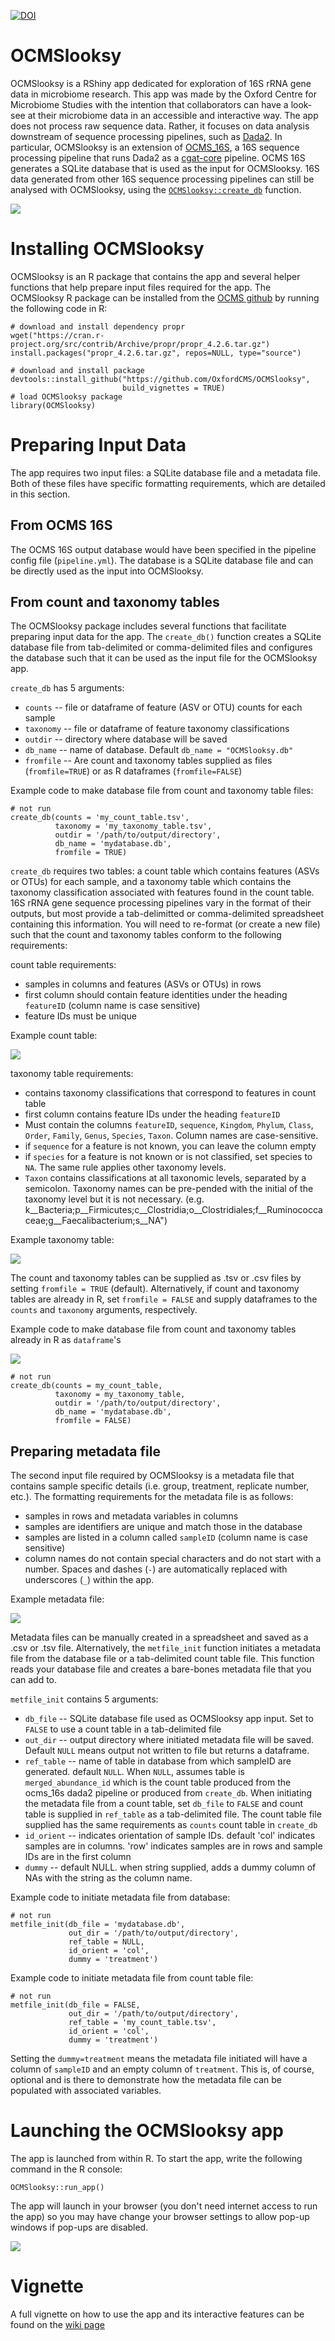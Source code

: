 [![DOI](https://zenodo.org/badge/229074775.svg)](https://zenodo.org/badge/latestdoi/229074775)

# OCMSlooksy
OCMSlooksy is a RShiny app dedicated for exploration of 16S rRNA gene data in microbiome research. This app was made by the Oxford Centre for Microbiome Studies with the intention that collaborators can have a look-see at their microbiome data in an accessible and interactive way. The app does not process raw sequence data. Rather, it focuses on data analysis downstream of sequence processing pipelines, such as [Dada2](https://benjjneb.github.io/dada2/tutorial.html). In particular, OCMSlooksy is an extension of [OCMS_16S](https://ocms-16s.readthedocs.io/en/latest/), a 16S sequence processing pipeline that runs Dada2 as a [cgat-core](https://cgat-core.readthedocs.io/en/latest/) pipeline. OCMS 16S generates a SQLite database that is used as the input for OCMSlooksy. 16S data generated from other 16S sequence processing pipelines can still be analysed with OCMSlooksy, using the [`OCMSlooksy::create_db`](#preparing-input-data-prepareinput) function. 

![](vignettes/screenshots/workflow.png)

# Installing OCMSlooksy
OCMSlooksy is an R package that contains the app and several helper functions that help prepare input files required for the app. The OCMSlooksy R package can be installed from the [OCMS github](https://github.com/OxfordCMS/OCMSlooksy) by running the following code in R:

```
# download and install dependency propr
wget("https://cran.r-project.org/src/contrib/Archive/propr/propr_4.2.6.tar.gz")
install.packages("propr_4.2.6.tar.gz", repos=NULL, type="source")

# download and install package
devtools::install_github("https://github.com/OxfordCMS/OCMSlooksy", 
                         build_vignettes = TRUE)
# load OCMSlooksy package
library(OCMSlooksy)
```

# Preparing Input Data
The app requires two input files: a SQLite database file and a metadata file. Both of these files have specific formatting requirements, which are detailed in this section.

## From OCMS 16S
The OCMS 16S output database would have been specified in the pipeline config file (`pipeline.yml`). The database is a SQLite database file and can be directly used as the input into OCMSlooksy.

## From count and taxonomy tables

The OCMSlooksy package includes several functions that facilitate preparing input data for the app. The `create_db()` function creates a SQLite database file from tab-delimited or comma-delimited files and configures the database such that it can be used as the input file for the OCMSlooksy app.

`create_db` has 5 arguments:

* `counts` -- file or dataframe of feature (ASV or OTU) counts for each sample
* `taxonomy` -- file or dataframe of feature taxonomy classifications
* `outdir` -- directory where database will be saved
* `db_name` -- name of database. Default `db_name = "OCMSlooksy.db"`
* `fromfile` -- Are count and taxonomy tables supplied as files (`fromfile=TRUE`) or as R dataframes (`fromfile=FALSE`)

Example code to make database file from count and taxonomy table files:

```
# not run
create_db(counts = 'my_count_table.tsv',
          taxonomy = 'my_taxonomy_table.tsv',
          outdir = '/path/to/output/directory',
          db_name = 'mydatabase.db',
          fromfile = TRUE)
```

`create_db` requires two tables: a count table which contains features (ASVs or OTUs) for each sample, and a taxonomy table which contains the taxonomy classification associated with features found in the count table. 16S rRNA gene sequence processing pipelines vary in the format of their outputs, but most provide a tab-delimitted or comma-delimited spreadsheet containing this information. You will need to re-format (or create a new file) such that the count and taxonomy tables conform to the following requirements:

 count table requirements:
 
 * samples in columns and features (ASVs or OTUs) in rows
 * first column should contain feature identities under the heading `featureID` (column name is case sensitive)
 * feature IDs must be unique
 
 Example count table:
 
![](vignettes/screenshots/examplecount.png)
 
 taxonomy table requirements:
 
 * contains taxonomy classifications that correspond to features in count table
 * first column contains feature IDs under the heading `featureID`
 * Must contain the columns `featureID`, `sequence`,
   `Kingdom`, `Phylum`, `Class`, `Order`, `Family`,
   `Genus`, `Species`, `Taxon`. Column names are case-sensitive.
 * if `sequence` for a feature is not known, you can leave the column empty
 * if `species` for a feature is not known or is not classified, set species to `NA`. The same rule applies other taxonomy levels.
 * `Taxon` contains classifications at all taxonomic levels, separated by a semicolon. Taxonomy names can be pre-pended with the initial of the taxonomy level but it is not necessary.
 (e.g. k__Bacteria;p__Firmicutes;c__Clostridia;o__Clostridiales;f__Ruminococcaceae;g__Faecalibacterium;s__NA")

Example taxonomy table:

![](vignettes/screenshots/exampletaxonomy.png)

The count and taxonomy tables can be supplied as .tsv or .csv files by setting `fromfile = TRUE` (default). Alternatively, if count and taxonomy tables are already in R, set `fromfile = FALSE` and supply dataframes to the `counts` and `taxonomy` arguments, respectively.


Example code to make database file from count and taxonomy tables already in R as `dataframe`'s

![](vignettes/screenshots/exampledataframe.png)

```{r example-createdb3, echo=TRUE, eval=FALSE}
# not run
create_db(counts = my_count_table,
          taxonomy = my_taxonomy_table,
          outdir = '/path/to/output/directory',
          db_name = 'mydatabase.db',
          fromfile = FALSE)
```

## Preparing metadata file
The second input file required by OCMSlooksy is a metadata file that contains sample specific details (i.e. group, treatment, replicate number, etc.). The formatting requirements for the metadata file is as follows:

* samples in rows and metadata variables in columns
* samples are identifiers are unique and match those in the database
* samples are listed in a column called `sampleID` (column name is case sensitive)
* column names do not contain special characters and do not start with a number. Spaces and dashes (`-`) are automatically replaced with underscores (`_`) within the app.

Example metadata file:

![](vignettes/screenshots/examplemetadata.png)

Metadata files can be manually created in a spreadsheet and saved as a .csv or .tsv file. Alternatively, the `metfile_init` function initiates a metadata file from the database file or a tab-delimited count table file. This function reads your database file and creates a bare-bones metadata file that you can add to.

`metfile_init` contains 5 arguments:

* `db_file` -- SQLite database file used as OCMSlooksy app input. Set to `FALSE` to use a count table in a tab-delimited file
* `out_dir` -- output directory where initiated metadata file will be saved. Default `NULL` means output not written to file but returns a dataframe.
* `ref_table` -- name of table in database from which sampleID are generated. default `NULL`. When `NULL`, assumes table is `merged_abundance_id` which is the count table produced from the ocms_16s dada2 pipeline or produced from `create_db`. When initiating the metadata file from a count table, set `db_file`
   to `FALSE` and count table is supplied in `ref_table` as a tab-delimited file. The count table file supplied has the same requirements as `counts` count table in `create_db` 
* `id_orient` -- indicates orientation of sample IDs. default 'col' indicates
   samples are in columns. 'row' indicates samples are in rows and
   sample IDs are in the first column
* `dummy` -- default NULL. when string supplied, adds a dummy column of NAs with the string as the column name.

Example code to initiate metadata file from database:

```
# not run
metfile_init(db_file = 'mydatabase.db',
             out_dir = '/path/to/output/directory',
             ref_table = NULL,
             id_orient = 'col',
             dummy = 'treatment')
```

Example code to initiate metadata file from count table file:
```
# not run
metfile_init(db_file = FALSE,
             out_dir = '/path/to/output/directory',
             ref_table = 'my_count_table.tsv',
             id_orient = 'col',
             dummy = 'treatment')
```

Setting the `dummy=treatment` means the metadata file initiated will have a column of `sampleID` and an empty column of `treatment`. This is, of course, optional and is there to demonstrate how the metadata file can be populated with associated variables.

# Launching the OCMSlooksy app
The app is launched from within R. To start the app, write the following command in the R console:

```
OCMSlooksy::run_app()
```

The app will launch in your browser (you don't need internet access to run the app) so you may have change your browser settings to allow pop-up windows if pop-ups are disabled.

![](vignettes/screenshots/intro.png)

# Vignette
A full vignette on how to use the app and its interactive features can be found on the [wiki page](https://github.com/OxfordCMS/OCMSlooksy/wiki)
